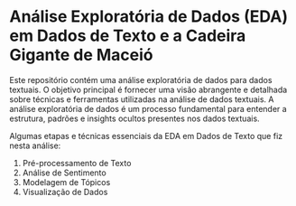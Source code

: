 # Análise Exploratória de Dados (EDA) em Dados de Texto e a Cadeira Gigante de Maceió
 Este repositório contém uma análise exploratória de dados para dados textuais. O objetivo principal é fornecer uma visão abrangente e detalhada sobre técnicas e ferramentas utilizadas na análise de dados textuais. A análise exploratória de dados é um processo fundamental para entender a estrutura, padrões e insights ocultos presentes nos dados textuais.

 Algumas etapas e técnicas essenciais da EDA em Dados de Texto que fiz nesta análise:

1. Pré-processamento de Texto
2. Análise de Sentimento
3. Modelagem de Tópicos
4. Visualização de Dados
